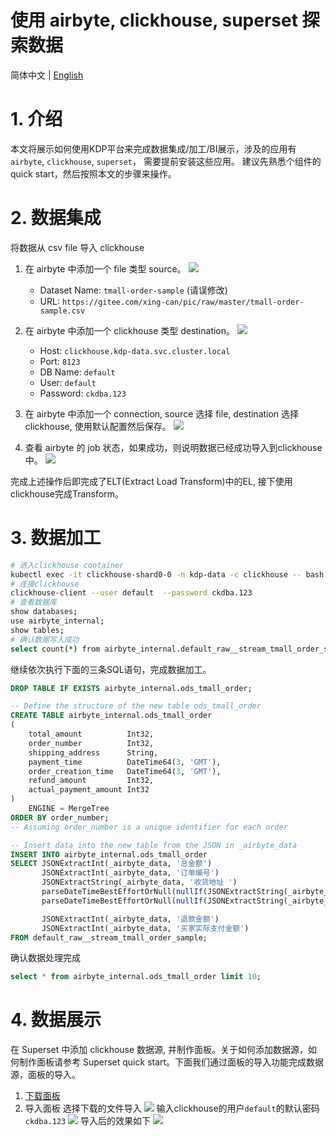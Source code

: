 # 使用 airbyte, clickhouse, superset 探索数据
简体中文 | [English](../../en/user-tutorials/exploring-data-using-airbyte-clickhouse-superset.md) 

# 1. 介绍
本文将展示如何使用KDP平台来完成数据集成/加工/BI展示，涉及的应用有`airbyte`, `clickhouse`, `superset`， 需要提前安装这些应用。
建议先熟悉个组件的quick start，然后按照本文的步骤来操作。

# 2. 数据集成
将数据从 csv file 导入 clickhouse
1. 在 airbyte 中添加一个 file 类型 source。
![](../../images/airbyte01.png)
   - Dataset Name: `tmall-order-sample` (请误修改)
   - URL: `https://gitee.com/xing-can/pic/raw/master/tmall-order-sample.csv`
      
1. 在 airbyte 中添加一个 clickhouse 类型 destination。 
![](../../images/airbyte03.png)
    - Host: `clickhouse.kdp-data.svc.cluster.local`
    - Port: `8123`
    - DB Name: `default`
    - User: `default`
    - Password: `ckdba.123`

1. 在 airbyte 中添加一个 connection, source 选择 file, destination 选择 clickhouse, 使用默认配置然后保存。
![](../../images/airbyte02.png)
   
1. 查看 airbyte 的 job 状态，如果成功，则说明数据已经成功导入到clickhouse中。
![](../../images/airbyte04.png)
   
完成上述操作后即完成了ELT(Extract Load Transform)中的EL, 接下使用clickhouse完成Transform。

# 3. 数据加工

```bash
# 进入clickhouse container
kubectl exec -it clickhouse-shard0-0 -n kdp-data -c clickhouse -- bash
# 连接clickhouse
clickhouse-client --user default  --password ckdba.123
# 查看数据库
show databases;
use airbyte_internal;
show tables;
# 确认数据写入成功
select count(*) from airbyte_internal.default_raw__stream_tmall_order_sample;
```

继续依次执行下面的三条SQL语句，完成数据加工。

```sql
DROP TABLE IF EXISTS airbyte_internal.ods_tmall_order;

-- Define the structure of the new table ods_tmall_order 
CREATE TABLE airbyte_internal.ods_tmall_order
(
    total_amount          Int32,
    order_number          Int32,
    shipping_address      String,
    payment_time          DateTime64(3, 'GMT'),
    order_creation_time   DateTime64(3, 'GMT'),
    refund_amount         Int32,
    actual_payment_amount Int32
)
    ENGINE = MergeTree
ORDER BY order_number;
-- Assuming order_number is a unique identifier for each order

-- Insert data into the new table from the JSON in _airbyte_data
INSERT INTO airbyte_internal.ods_tmall_order
SELECT JSONExtractInt(_airbyte_data, '总金额')                                                      AS total_amount,
       JSONExtractInt(_airbyte_data, '订单编号')                                                    AS order_number,
       JSONExtractString(_airbyte_data, '收货地址 ')                                                AS shipping_address,
       parseDateTimeBestEffortOrNull(nullIf(JSONExtractString(_airbyte_data, '订单付款时间 '), '')) AS payment_time,
       parseDateTimeBestEffortOrNull(nullIf(JSONExtractString(_airbyte_data, '订单创建时间'), ''))  AS order_creation_time,

       JSONExtractInt(_airbyte_data, '退款金额')                                                    AS refund_amount,
       JSONExtractInt(_airbyte_data, '买家实际支付金额')                                            AS actual_payment_amount
FROM default_raw__stream_tmall_order_sample;

```

确认数据处理完成
```sql
select * from airbyte_internal.ods_tmall_order limit 10;
```
# 4. 数据展示
在 Superset 中添加 clickhouse 数据源, 并制作面板。关于如何添加数据源，如何制作面板请参考 Superset quick start。下面我们通过面板的导入功能完成数据源，面板的导入。
1. [下载面板](https://gitee.com/xing-can/pic/blob/master/dashboard_export_20240521T102107.zip)
2. 导入面板
选择下载的文件导入
![](../../images/superset01.png)
输入clickhouse的用户`default`的默认密码`ckdba.123`
![](../../images/superset02.png)
导入后的效果如下
![](../../images/superset03.png)
   
